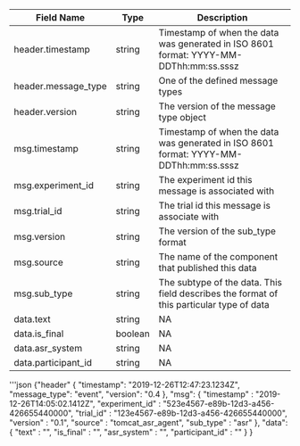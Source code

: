 | Field Name | Type | Description
| --- | --- | ---|
| header.timestamp | string | Timestamp of when the data was generated in ISO 8601 format: YYYY-MM-DDThh:mm:ss.sssz |
| header.message_type | string | One of the defined message types |
| header.version | string | The version of the message type object |
| msg.timestamp | string | Timestamp of when the data was generated in ISO 8601 format: YYYY-MM-DDThh:mm:ss.sssz |
| msg.experiment_id | string | The experiment id this message is associated with |
| msg.trial_id | string | The trial id this message is associate with |
| msg.version | string | The version of the sub_type format |
| msg.source | string | The name of the component that published this data |
| msg.sub_type | string | The subtype of the data. This field describes the format of this particular type of data |
| data.text | string | NA |
| data.is_final | boolean | NA |
| data.asr_system | string | NA |
| data.participant_id | string | NA |
'''json
{"header" {
	"timestamp": "2019-12-26T12:47:23.1234Z",
	"message_type": "event",
	"version": "0.4
  },
"msg": {
	"timestamp" : "2019-12-26T14:05:02.1412Z",
	"experiment_id" : "523e4567-e89b-12d3-a456-426655440000",
	"trial_id" : "123e4567-e89b-12d3-a456-426655440000",
	"version" : "0.1",
	"source" : "tomcat_asr_agent",
	"sub_type" : "asr"
  },
"data": {
	"text" : "",
	"is_final" : "",
	"asr_system" : "",
	"participant_id" : ""
  }
}

```

